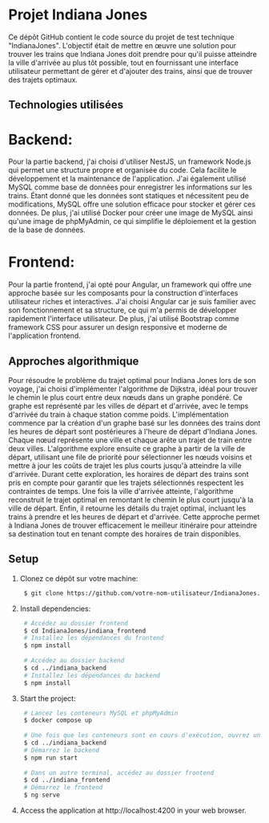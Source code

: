 # Projet Indiana Jones

Ce dépôt GitHub contient le code source du projet de test technique "IndianaJones". L'objectif était de mettre en œuvre une solution pour trouver 
les trains que Indiana Jones doit prendre pour qu'il puisse atteindre la ville d'arrivée au plus tôt possible, tout en fournissant une interface 
utilisateur permettant de gérer et d'ajouter des trains, ainsi que de trouver des trajets optimaux.

## Technologies utilisées

# Backend:
Pour la partie backend, j'ai choisi d'utiliser NestJS, un framework Node.js qui permet une structure propre et organisée du code. 
Cela facilite le développement et la maintenance de l'application. J'ai également utilisé MySQL comme base de données pour enregistrer 
les informations sur les trains. Étant donné que les données sont statiques et nécessitent peu de modifications, 
MySQL offre une solution efficace pour stocker et gérer ces données. De plus, j'ai utilisé Docker pour créer une image de MySQL 
ainsi qu'une image de phpMyAdmin, ce qui simplifie le déploiement et la gestion de la base de données.

# Frontend:
Pour la partie frontend, j'ai opté pour Angular, un framework qui offre une approche basée sur les composants pour la construction 
d'interfaces utilisateur riches et interactives. J'ai choisi Angular car je suis familier avec son fonctionnement et sa structure, 
ce qui m'a permis de développer rapidement l'interface utilisateur. De plus, j'ai utilisé Bootstrap comme framework CSS pour assurer 
un design responsive et moderne de l'application frontend. 

## Approches algorithmique

Pour résoudre le problème du trajet optimal pour Indiana Jones lors de son voyage, j'ai choisi d'implémenter l'algorithme de Dijkstra, 
idéal pour trouver le chemin le plus court entre deux nœuds dans un graphe pondéré. Ce graphe est représenté par les villes de départ et d'arrivée, 
avec le temps d'arrivée du train à chaque station comme poids.
L'implémentation commence par la création d'un graphe basé sur les données des trains dont les heures de départ sont postérieures à l'heure de départ 
d'Indiana Jones. Chaque nœud représente une ville et chaque arête un trajet de train entre deux villes. L'algorithme explore ensuite ce graphe à partir 
de la ville de départ, utilisant une file de priorité pour sélectionner les nœuds voisins et mettre à jour les coûts de trajet les plus courts jusqu'à atteindre la ville d'arrivée.
Durant cette exploration, les horaires de départ des trains sont pris en compte pour garantir que les trajets sélectionnés respectent les contraintes de temps.
Une fois la ville d'arrivée atteinte, l'algorithme reconstruit le trajet optimal en remontant le chemin le plus court jusqu'à la ville de départ. 
Enfin, il retourne les détails du trajet optimal, incluant les trains à prendre et les heures de départ et d'arrivée. 
Cette approche permet à Indiana Jones de trouver efficacement le meilleur itinéraire pour atteindre sa destination tout en tenant compte des horaires de train
disponibles.


## Setup

1. Clonez ce dépôt sur votre machine:
   ```bash
    $ git clone https://github.com/votre-nom-utilisateur/IndianaJones.git
   ```
2. Install dependencies:
   ```bash
    # Accédez au dossier frontend
    $ cd IndianaJones/indiana_frontend
    # Installez les dépendances du frontend
    $ npm install
    
    # Accédez au dossier backend
    $ cd ../indiana_backend
    # Installez les dépendances du backend
    $ npm install
   ``` 
3. Start the project:
   ```bash
    # Lancez les conteneurs MySQL et phpMyAdmin
    $ docker compose up
  
    # Une fois que les conteneurs sont en cours d'exécution, ouvrez un nouveau terminal et accédez au dossier backend
    $ cd ../indiana_backend
    # Démarrez le backend
    $ npm run start
    
    # Dans un autre terminal, accédez au dossier frontend
    $ cd ../indiana_frontend
    # Démarrez le frontend
    $ ng serve
   ```
5. Access the application at http://localhost:4200 in your web browser.

